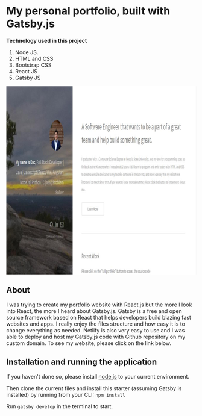 # My personal portfolio, built with Gatsby.js

**Technology used in this project**
1. Node JS.
2. HTML and CSS
3. Bootstrap CSS
4. React JS
5. Gatsby JS

<img align="center" width="1000" height="500" src="readme/front-page.jpg" alt="Front view of the home page" />

## About

I was trying to create my portfolio website with React.js but the more I look into React, the more I heard about Gatsby.js. Gatsby is a free and open source framework based on React that helps developers build blazing fast websites and apps. I really enjoy the files structure and how easy it is to change everything as needed. Netlify is also very easy to use and I was able to deploy and host my Gatsby.js code with Github repository on my custom domain. To see my website, please click on the link below.

## Installation and running the application

If you haven't done so, please install [node.js](www.nodejs.org) to your current environment.

Then clone the current files and install this starter (assuming Gatsby is installed) by running from your CLI:
`npm install`

Run `gatsby develop` in the terminal to start.
